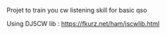Projet to train you cw listening skill for basic qso

Using DJ5CW lib : https://fkurz.net/ham/jscwlib.html
